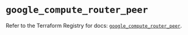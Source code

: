 # `google_compute_router_peer`

Refer to the Terraform Registry for docs: [`google_compute_router_peer`](https://registry.terraform.io/providers/hashicorp/google/5.23.0/docs/resources/compute_router_peer).
